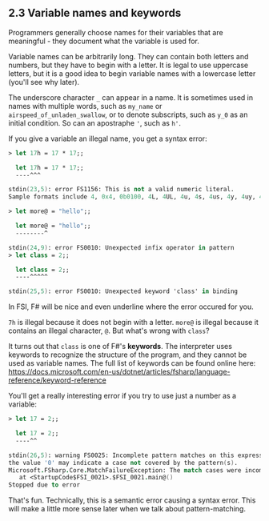 ## 2.3 Variable names and keywords
Programmers generally choose names for their variables that
are meaningful - they document what the variable is used for.

Variable names can be arbitrarily long.  They can contain
both letters and numbers, but they have to begin with a letter.
It is legal to use uppercase letters, but it is a good idea
to begin variable names with a lowercase letter (you'll
see why later).

The underscore character `_` can appear in a name.
It is sometimes used in names with multiple words, such as
`my_name` or `airspeed_of_unladen_swallow`, or 
to denote subscripts, such as `y_0` as an initial 
condition. So can an apostraphe `'`, such as `h'`.

If you give a variable an illegal name, you get a syntax 
error:

``` fsharp
> let 17h = 17 * 17;;

  let 17h = 17 * 17;;
  ----^^^

stdin(23,5): error FS1156: This is not a valid numeric literal.
Sample formats include 4, 0x4, 0b0100, 4L, 4UL, 4u, 4s, 4us, 4y, 4uy, 4.0, 4.0f, 4I.

> let more@ = "hello";;

  let more@ = "hello";;
  --------^

stdin(24,9): error FS0010: Unexpected infix operator in pattern
> let class = 2;;

  let class = 2;;
  ----^^^^^

stdin(25,5): error FS0010: Unexpected keyword 'class' in binding
```
In FSI, F# will be nice and even underline where the error occured for you.

`7h` is illegal because it does not begin with a letter.
`more@` is illegal because it contains an illegal character, `@`.  But what's wrong with `class`?

It turns out that `class` is one of F#'s **keywords**.  The
interpreter uses keywords to recognize the structure of the program,
and they cannot be used as variable names. The full list of keywords 
can be found online here: 
https://docs.microsoft.com/en-us/dotnet/articles/fsharp/language-reference/keyword-reference

You'll get a really interesting error if you try to use just a 
number as a variable:

``` fsharp
> let 17 = 2;;

  let 17 = 2;;
  ----^^

stdin(26,5): warning FS0025: Incomplete pattern matches on this expression. For example,
the value '0' may indicate a case not covered by the pattern(s).
Microsoft.FSharp.Core.MatchFailureException: The match cases were incomplete
   at <StartupCode$FSI_0021>.$FSI_0021.main@()
Stopped due to error
```
That's fun. Technically, this is a semantic error causing a 
syntax error. This will make a little more sense later when
we talk about pattern-matching.